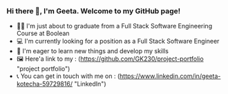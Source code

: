 ### Hi there 👋, I'm Geeta. Welcome to my GitHub page!

- :woman_student: I'm just about to graduate from a Full Stack Software Engineering Course at Boolean
- :computer: I'm currently looking for a position as a Full Stack Software Engineer
- :seedling: I'm eager to learn new things and develop my skills
- :framed_picture: Here'a link to my : (https://github.com/GK230/project-portfolio "project portfolio")
- :telephone_receiver: You can get in touch with me on : (https://www.linkedin.com/in/geeta-kotecha-59729816/ "LinkedIn")

<!--
**GK230/GK230** is a ✨ _special_ ✨ repository because its `README.md` (this file) appears on your GitHub profile.

Here are some ideas to get you started:

- 🔭 I’m currently working on ...
- 🌱 I’m currently learning ...
- 👯 I’m looking to collaborate on ...
- 🤔 I’m looking for help with ...
- 💬 Ask me about ...
- 📫 How to reach me: ...
- 😄 Pronouns: ...
- ⚡ Fun fact: ...
-->
